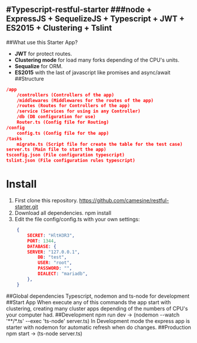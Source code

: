 #Typescript-restful-starter
###node + ExpressJS + SequelizeJS + Typescript + JWT + ES2015 + Clustering + Tslint
------------
##What use this Starter App?
- **JWT** for protect routes.
- **Clustering mode** for load many forks depending of the CPU's units.
- **Sequalize** for ORM.
- **ES2015** with the last of javascript like promises and async/await
##Structure
```json
/app
	/controllers (Controllers of the app)
	/middlewares (Middlewares for the routes of the app)
	/routes (Routes for Controllers of the app)
	/service (Services for using in any Controller)
	/db (DB configuration for use)
	Router.ts (Config file for Routing)
/config
	config.ts (Config file for the app)
/tasks
	migrate.ts (Script file for create the table for the test case)
server.ts (Main file to start the app)
tsconfig.json (File configuration typescript)
tslint.json (File configuration rules typescript)
```
# Install
1. First clone this repository.
		https://github.com/camesine/restful-starter.git
2. Download all dependencies.
		npm install
3. Edit the file config/config.ts with your own settings:
```json
	{
		SECRET: "HltH3R3",
		PORT: 1344,
		DATABASE: {
		SERVER: "127.0.0.1",
			DB: "test",
			USER: "root",
			PASSWORD: "",
			DIALECT: "mariadb",
		},
	}
```
##Global dependencies
Typescript, nodemon and ts-node for development
##Start App
When execute any of this commands the app start with clustering, creating many cluster apps depending of the numbers of CPU's your computer had.
##Development
		npm run dev -> (nodemon --watch '**/*.ts' --exec 'ts-node' server.ts)
	In Development mode the express app is starter with nodemon for automatic refresh when do changes.
##Production
		npm start -> (ts-node server.ts)
